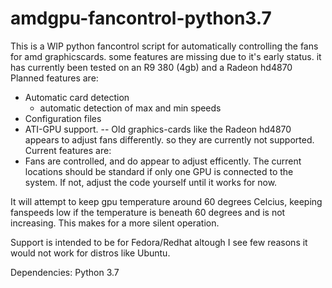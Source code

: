 # amdgpu-fancontrol-python3.7
This is a WIP python fancontrol script for automatically controlling the fans for amd graphicscards.
some features are missing due to it's early status. it has currently been tested on an R9 380 (4gb) and a Radeon hd4870
Planned features are:
  * Automatic card detection
    - automatic detection of max and min speeds
  * Configuration files
  * ATI-GPU support. -- Old graphics-cards like the Radeon hd4870 appears to adjust fans differently. so they are currently not supported.
Current features are:
 * Fans are controlled, and do appear to adjust efficently. The current locations should be standard if only one GPU is connected to the system. If not, adjust the code yourself until it works for now.

It will attempt to keep gpu temperature around 60 degrees Celcius, keeping fanspeeds low if the temperature is beneath 60 degrees and is not increasing. This makes for a more silent operation.

Support is intended to be for Fedora/Redhat altough I see few reasons it would not work for distros like Ubuntu.

Dependencies:
Python 3.7
